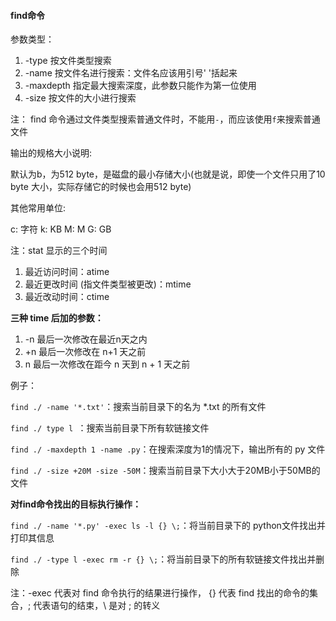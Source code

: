 #### find命令

参数类型：

1. -type 按文件类型搜索
2. -name 按文件名进行搜索：文件名应该用引号' '括起来
3. -maxdepth 指定最大搜索深度，此参数只能作为第一位使用
4. -size 按文件的大小进行搜索 

注： find 命令通过文件类型搜索普通文件时，不能用`-`，而应该使用`f`来搜索普通文件

输出的规格大小说明: 

默认为b，为512 byte，是磁盘的最小存储大小(也就是说，即使一个文件只用了10 byte 大小，实际存储它的时候也会用512 byte)

其他常用单位: 

c: 字符     k: KB     M: M     G: GB

注：stat 显示的三个时间

1. 最近访问时间：atime
2. 最近更改时间 (指文件类型被更改)：mtime
3. 最近改动时间：ctime

**三种 time 后加的参数：**

1. -n 最后一次修改在最近n天之内
2. +n 最后一次修改在 n+1 天之前
3. n 最后一次修改在距今 n 天到 n + 1 天之前

例子：

`find ./ -name '*.txt'`：搜索当前目录下的名为 *.txt 的所有文件

`find ./ type l `：搜索当前目录下所有软链接文件

`find ./ -maxdepth 1 -name .py`：在搜索深度为1的情况下，输出所有的 py 文件

`find ./ -size +20M -size -50M`：搜索当前目录下大小大于20MB小于50MB的文件

**对find命令找出的目标执行操作：**

`find ./ -name '*.py' -exec ls -l {} \;`：将当前目录下的 python文件找出并打印其信息

`find ./ -type l -exec rm -r {} \;`：将当前目录下的所有软链接文件找出并删除

注：-exec 代表对 find 命令执行的结果进行操作， {} 代表 find 找出的命令的集合，; 代表语句的结束，\ 是对 ; 的转义

